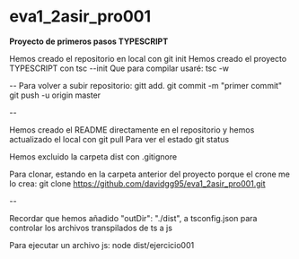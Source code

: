 # eva1_2asir_pro001
**Proyecto de primeros pasos TYPESCRIPT**

Hemos creado el repositorio en local con git init
Hemos creado el proyecto TYPESCRIPT con tsc --init
Que para compilar usaré: tsc -w

--
Para volver a subir repositorio:
gitt add.
git commit -m "primer commit"
git push -u origin master

--

Hemos creado el README directamente en el repositorio
y hemos actualizado el local con git pull
Para ver el estado git status

Hemos excluido la carpeta dist con .gitignore

Para clonar, estando en la carpeta anterior del proyecto 
porque el crone me lo crea:
git clone https://github.com/davidgg95/eva1_2asir_pro001.git


--

Recordar que hemos añadido     "outDir": "./dist",  a tsconfig.json para controlar los archivos transpilados de ts a js

Para ejecutar un archivo js: node dist/ejercicio001